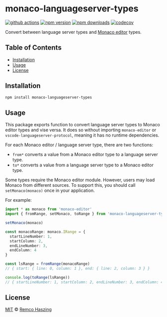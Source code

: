 # monaco-languageserver-types

[![github actions](https://github.com/remcohaszing/monaco-languageserver-types/actions/workflows/ci.yaml/badge.svg)](https://github.com/remcohaszing/monaco-languageserver-types/actions/workflows/ci.yaml)
[![npm version](https://img.shields.io/npm/v/monaco-languageserver-types)](https://www.npmjs.com/package/monaco-languageserver-types)
[![npm downloads](https://img.shields.io/npm/dm/monaco-languageserver-types)](https://www.npmjs.com/package/monaco-languageserver-types)
[![codecov](https://codecov.io/gh/remcohaszing/monaco-languageserver-types/branch/main/graph/badge.svg)](https://codecov.io/gh/remcohaszing/monaco-languageserver-types)

Convert between language server types and [Monaco editor](https://microsoft.github.io/monaco-editor)
types.

## Table of Contents

- [Installation](#installation)
- [Usage](#usage)
- [License](#license)

## Installation

```sh
npm install monaco-languageserver-types
```

## Usage

This package exports function to convert language server types to Monaco editor types and vise
versa. It does so without importing `monaco-editor` or `vscode-languageserver-protocol`, meaning it
has no runtime dependencies.

For each Monaco editor / language server type, there are two functions:

- `from*` converts a value from a Monaco editor type to a language server type.
- `to*` converts a value from a language server type to a Monaco editor type.

Some types require the Monaco editor module. However, users may load Monaco from different sources.
To support this, you should call `setMonaco(monaco)` once in your application.

For example:

```typescript
import * as monaco from 'monaco-editor'
import { fromRange, setMonaco, toRange } from 'monaco-languageserver-types'

setMonaco(monaco)

const monacoRange: monaco.IRange = {
  startLineNumber: 1,
  startColumn: 2,
  endLineNumber: 3,
  endColumn: 4
}

const lsRange = fromRange(monacoRange)
// { start: { line: 0, column: 1 }, end: { line: 2, column: 3 } }

console.log(toRange(lsRange))
// { startLineNumber: 1, startColumn: 2, endLineNumber: 3, endColumn: 4 }
```

## License

[MIT](LICENSE.md) © [Remco Haszing](https://github.com/remcohaszing)
